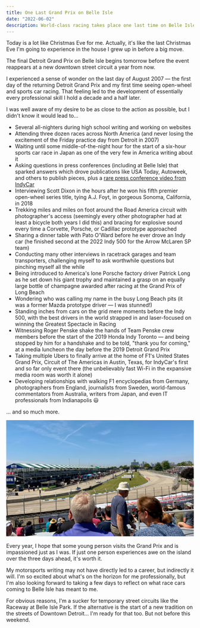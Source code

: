 ```yaml
---
title: One Last Grand Prix on Belle Isle
date: "2022-06-02"
description: World-class racing takes place one last time on Belle Isle in 2022.
---
```


Today is a lot like Christmas Eve for me. Actually, it's like the last Christmas Eve I'm going to experience in the house I grew up in before a big move.

The final Detroit Grand Prix on Belle Isle begins tomorrow before the event reappears at a new downtown street circuit a year from now.

I experienced a sense of wonder on the last day of August 2007 — the first day of the returning Detroit Grand Prix and my first time seeing open-wheel and sports car racing. That feeling led to the development of essentially every professional skill I hold a decade and a half later.

I was well aware of my desire to be as close to the action as possible, but I didn't know it would lead to...

- Several all-nighters during high school writing and working on websites
- Attending three dozen races across North America (and never losing the excitement of the Friday practice day from Detroit in 2007)
- Waiting until some middle-of-the-night hour for the start of a six-hour sports car race in Japan as one of the very few in America writing about it
- Asking questions in press conferences (including at Belle Isle) that sparked answers which drove publications like USA Today, Autoweek, and others to publish pieces, plus a [rare press conference video from IndyCar](https://www.youtube.com/watch?v=VuU1Y55VqZc)
- Interviewing Scott Dixon in the hours after he won his fifth premier open-wheel series title, tying A.J. Foyt, in gorgeous Sonoma, California, in 2018
- Trekking miles and miles on foot around the Road America circuit with photographer's access (seemingly every other photographer had at least a bicycle both years I did this) and bracing for explosive sound every time a Corvette, Porsche, or Cadillac prototype approached
- Sharing a dinner table with Pato O'Ward before he ever drove an Indy car (he finished second at the 2022 Indy 500 for the Arrow McLaren SP team)
- Conducting many other interviews in racetrack garages and team transporters, challenging myself to ask worthwhile questions but pinching myself all the while
- Being introduced to America's lone Porsche factory driver Patrick Long as he set down his giant trophy and maintained a grasp on an equally large bottle of champagne awarded after racing at the Grand Prix of Long Beach
- Wondering who was calling my name in the busy Long Beach pits (it was a former Mazda prototype driver — I was stunned!)
- Standing inches from cars on the grid mere moments before the Indy 500, with the best drivers in the world strapped in and laser-focused on winning the Greatest Spectacle in Racing
- Witnessing Roger Penske shake the hands of Team Penske crew members before the start of the 2019 Honda Indy Toronto — and being stopped by him for a handshake and to be told, "thank you for coming," at a media luncheon the day before the 2019 Detroit Grand Prix
- Taking multiple Ubers to finally arrive at the home of F1's United States Grand Prix, Circuit of The Americas in Austin, Texas, for IndyCar's first and so far only event there (the unbelievably fast Wi-Fi in the expansive media room was worth it alone)
- Developing relationships with walking F1 encyclopedias from Germany, photographers from England, journalists from Sweden, world-famous commentators from Australia, writers from Japan, and even IT professionals from Indianapolis 😃

... and so much more.

![View of the Detroit skyline from the outside of Turn 1 on Belle Isle.](./Belle-Isle-Grand-Prix-Turn-1.jpg "View from Turn 1 at the Detroit Grand Prix on Belle Isle")

Every year, I hope that some young person visits the Grand Prix and is impassioned just as I was. If just one person experiences awe on the island over the three days ahead, it's worth it.

My motorsports writing may not have directly led to a career, but indirectly it will. I'm so excited about what's on the horizon for me professionally, but I'm also looking forward to taking a few days to reflect on what race cars coming to Belle Isle has meant to me.

For obvious reasons, I'm a sucker for temporary street circuits like the Raceway at Belle Isle Park. If the alternative is the start of a new tradition on the streets of Downtown Detroit... I'm ready for that too. But not before this weekend.
